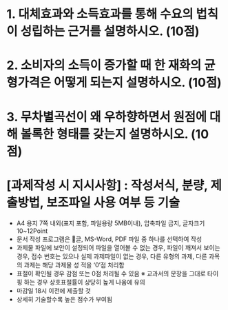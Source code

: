 # 1. 대체효과와 소득효과를 통해 수요의 법칙이 성립하는 근거를 설명하시오. (10점)

# 2. 소비자의 소득이 증가할 때 한 재화의 균형가격은 어떻게 되는지 설명하시오. (10점)

# 3. 무차별곡선이 왜 우하향하면서 원점에 대해 볼록한 형태를 갖는지 설명하시오. (10점)

# [과제작성 시 지시사항] : 작성서식, 분량, 제출방법, 보조파일 사용 여부 등 기술

- A4 용지 7쪽 내외(표지 포함, 파일용량 5MB이내), 압축파일 금지, 글자크기 10~12Point
- 문서 작성 프로그램은 ​​글, MS-Word, PDF 파일 중 하나를 선택하여 작성
- 과제물 파일에 보안이 설정되어 파일을 열어볼 수 없는 경우, 파일이 깨져서 보이는 경우, 접수
  번호는 있으나 실제 과제파일이 없는 경우, 다른 유형의 과제, 다른 과목의 과제는 해당 과제물 성
  적을 ‘0’점 처리함
- 표절이 확인될 경우 감점 또는 0점 처리될 수 있음
  ※ 교과서의 문장을 그대로 타이핑 하는 경우 상호표절률이 상당히 높게 나옴에 유의
- 마감일 18시 이전에 제출할 것
- 상세히 기술할수록 높은 점수가 부여됨
